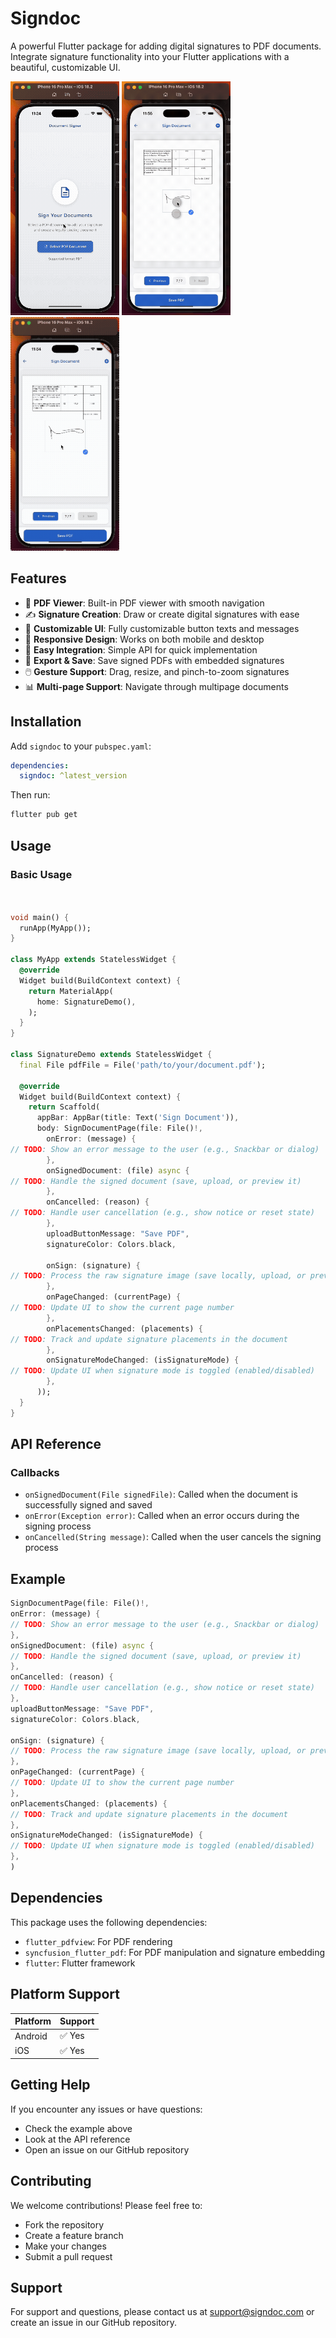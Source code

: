 # Signdoc

A powerful Flutter package for adding digital signatures to PDF documents. Integrate signature functionality into your Flutter applications with a beautiful, customizable UI.

<img src="https://raw.githubusercontent.com/RiadhG-Hub/signdoc/main/example/demo.gif" width="174" height="374" alt="Demo Animation 1" />
<img src="https://raw.githubusercontent.com/RiadhG-Hub/signdoc/main/example/demo2.gif" width="174" height="374" alt="Demo Animation 2" />
<img src="https://raw.githubusercontent.com/RiadhG-Hub/signdoc/main/example/demo3.gif" width="174" height="374" alt="Demo Animation 3" />




## Features

- 📄 **PDF Viewer**: Built-in PDF viewer with smooth navigation
- ✍️ **Signature Creation**: Draw or create digital signatures with ease
- 🎨 **Customizable UI**: Fully customizable button texts and messages
- 📱 **Responsive Design**: Works on both mobile and desktop
- 🔧 **Easy Integration**: Simple API for quick implementation
- 💾 **Export & Save**: Save signed PDFs with embedded signatures
- 🖱️ **Gesture Support**: Drag, resize, and pinch-to-zoom signatures
- 📊 **Multi-page Support**: Navigate through multipage documents

## Installation

Add `signdoc` to your `pubspec.yaml`:

```yaml
dependencies:
  signdoc: ^latest_version
```

Then run:

```bash
flutter pub get
```

## Usage

### Basic Usage

```dart


void main() {
  runApp(MyApp());
}

class MyApp extends StatelessWidget {
  @override
  Widget build(BuildContext context) {
    return MaterialApp(
      home: SignatureDemo(),
    );
  }
}

class SignatureDemo extends StatelessWidget {
  final File pdfFile = File('path/to/your/document.pdf');

  @override
  Widget build(BuildContext context) {
    return Scaffold(
      appBar: AppBar(title: Text('Sign Document')),
      body: SignDocumentPage(file: File()!,
        onError: (message) {
// TODO: Show an error message to the user (e.g., Snackbar or dialog)
        },
        onSignedDocument: (file) async {
// TODO: Handle the signed document (save, upload, or preview it)
        },
        onCancelled: (reason) {
// TODO: Handle user cancellation (e.g., show notice or reset state)
        },
        uploadButtonMessage: "Save PDF",
        signatureColor: Colors.black,

        onSign: (signature) {
// TODO: Process the raw signature image (save locally, upload, or preview)
        },
        onPageChanged: (currentPage) {
// TODO: Update UI to show the current page number
        },
        onPlacementsChanged: (placements) {
// TODO: Track and update signature placements in the document
        },
        onSignatureModeChanged: (isSignatureMode) {
// TODO: Update UI when signature mode is toggled (enabled/disabled)
        },
      ));
  }
}
```



## API Reference



### Callbacks

- `onSignedDocument(File signedFile)`: Called when the document is successfully signed and saved
- `onError(Exception error)`: Called when an error occurs during the signing process
- `onCancelled(String message)`: Called when the user cancels the signing process

## Example

```dart
SignDocumentPage(file: File()!,
onError: (message) {
// TODO: Show an error message to the user (e.g., Snackbar or dialog)
},
onSignedDocument: (file) async {
// TODO: Handle the signed document (save, upload, or preview it)
},
onCancelled: (reason) {
// TODO: Handle user cancellation (e.g., show notice or reset state)
},
uploadButtonMessage: "Save PDF",
signatureColor: Colors.black,

onSign: (signature) {
// TODO: Process the raw signature image (save locally, upload, or preview)
},
onPageChanged: (currentPage) {
// TODO: Update UI to show the current page number
},
onPlacementsChanged: (placements) {
// TODO: Track and update signature placements in the document
},
onSignatureModeChanged: (isSignatureMode) {
// TODO: Update UI when signature mode is toggled (enabled/disabled)
},
)

```

## Dependencies

This package uses the following dependencies:

- `flutter_pdfview`: For PDF rendering
- `syncfusion_flutter_pdf`: For PDF manipulation and signature embedding
- `flutter`: Flutter framework

## Platform Support

| Platform | Support |
|----------|---------|
| Android  | ✅ Yes   |
| iOS      | ✅ Yes   |


## Getting Help

If you encounter any issues or have questions:

- Check the example above
- Look at the API reference
- Open an issue on our GitHub repository

## Contributing

We welcome contributions! Please feel free to:

- Fork the repository
- Create a feature branch
- Make your changes
- Submit a pull request




## Support

For support and questions, please contact us at support@signdoc.com or create an issue in our GitHub repository.